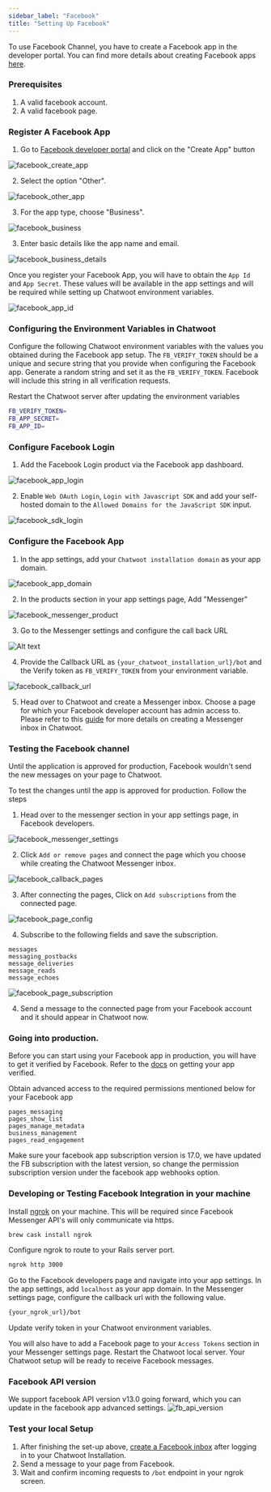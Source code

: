```yaml
---
sidebar_label: "Facebook"
title: "Setting Up Facebook"
---
```


To use Facebook Channel, you have to create a Facebook app in the developer portal. You can find more details about creating Facebook apps [here](https://developers.facebook.com/docs/apps/#register).


### Prerequisites

1. A valid facebook account.
2. A valid facebook page.


### Register A Facebook App

1. Go to [Facebook developer portal](https://developers.facebook.com/apps/) and click on the "Create App" button

![facebook_create_app](./images/facebook/facebook-create-app.png)

2. Select the option "Other".


![facebook_other_app](./images/facebook/facebook_other_app.png)

3. For the app type, choose "Business".

![facebook_business](./images/facebook/facebook_business.png)

3. Enter basic details like the app name and email.

![facebook_business_details](./images/facebook/facebook_business_details.png)

Once you register your Facebook App, you will have to obtain the `App Id` and `App Secret`. These values will be available in the app settings and will be required while setting up Chatwoot environment variables.


![facebook_app_id](./images/facebook/facebook_app_id.png)


### Configuring the Environment Variables in Chatwoot

Configure the following Chatwoot environment variables with the values you obtained during the Facebook app setup. The `FB_VERIFY_TOKEN` should be a unique and secure string that you provide when configuring the Facebook app. Generate a random string and set it as the `FB_VERIFY_TOKEN`. Facebook will include this string in all verification requests.

Restart the Chatwoot server after updating the environment variables

```bash
FB_VERIFY_TOKEN=
FB_APP_SECRET=
FB_APP_ID=
```

### Configure Facebook Login


1. Add the Facebook Login product via the Facebook app dashboard.

![facebook_app_login](./images/facebook/facebook_app_login.png)


2. Enable `Web OAuth Login`, `Login with Javascript SDK` and add your self-hosted domain to the `Allowed Domains for the JavaScript SDK` input.

![facebook_sdk_login](./images/facebook/facebook_sdk_login.png)

### Configure the Facebook App

1. In the app settings, add your `Chatwoot installation domain` as your app domain.

![facebook_app_domain](./images/facebook/facebook_app_domain.png)

2. In the products section in your app settings page, Add "Messenger"

![facebook_messenger_product](./images/facebook/facebook_messenger_product.png)

3. Go to the Messenger settings and configure the call back URL

![Alt text](./images/facebook/facebook_messenger_section.png)

4. Provide the Callback URL as `{your_chatwoot_installation_url}/bot` and the Verify token as `FB_VERIFY_TOKEN` from your environment variable.


![facebook_callback_url](./images/facebook/facebook_callback_url.png)

5. Head over to Chatwoot and create a Messenger inbox. Choose a page for which your Facebook developer account has admin access to. Please refer to this [guide](../../../../product/channels/facebook) for more details on creating a Messenger inbox in Chatwoot.


### Testing the Facebook channel

Until the application is approved for production, Facebook wouldn't send the new messages on your page to Chatwoot.

To test the changes until the app is approved for production. Follow the steps

1. Head over to the messenger section in your app settings page, in Facebook developers.

![facebook_messenger_settings](./images/facebook/facebook_messenger_settings.png)


2. Click `Add or remove pages` and connect the page which you choose while creating the Chatwoot Messenger inbox.

![facebook_callback_pages](./images/facebook/facebook_callback_pages.png)


3. After connecting the pages, Click on `Add subscriptions` from the connected page.

![facebook_page_config](./images/facebook/facebook_page_config.png)

4. Subscribe to the following fields and save the subscription.
```
messages
messaging_postbacks
message_deliveries
message_reads
message_echoes
```


![facebook_page_subscription](./images/facebook/facebook_page_subscription.png)

4. Send a message to the connected page from your Facebook account and it should appear in Chatwoot now.

### Going into production.

Before you can start using your Facebook app in production, you will have to get it verified by Facebook. Refer to the [docs](https://developers.facebook.com/docs/apps/review/) on getting your app verified.

Obtain advanced access to the required permissions mentioned below for your Facebook app
```
pages_messaging
pages_show_list
pages_manage_metadata
business_management
pages_read_engagement
```

Make sure your facebook app subscription version is 17.0, we have updated the FB subscription with the latest version, so change the permission subscription version under the facebook app webhooks option.

### Developing or Testing Facebook Integration in your machine

Install [ngrok](https://ngrok.com/docs) on your machine. This will be required since Facebook Messenger API's will only communicate via https.

```bash
brew cask install ngrok
```

Configure ngrok to route to your Rails server port.

```bash
ngrok http 3000
```

Go to the Facebook developers page and navigate into your app settings. In the app settings, add `localhost` as your app domain.
In the Messenger settings page, configure the callback url with the following value.

```bash
{your_ngrok_url}/bot
```

Update verify token in your Chatwoot environment variables.

You will also have to add a Facebook page to your `Access Tokens` section in your Messenger settings page.
Restart the Chatwoot local server. Your Chatwoot setup will be ready to receive Facebook messages.

### Facebook API version

We support facebook API version v13.0 going forward, which you can update in the facebook app advanced settings.
![fb_api_version](./images/facebook/fb_api_version.png)

### Test your local Setup

1. After finishing the set-up above, [create a Facebook inbox](/docs/product/channels/facebook) after logging in to your Chatwoot Installation.
2. Send a message to your page from Facebook.
3. Wait and confirm incoming requests to `/bot` endpoint in your ngrok screen.
